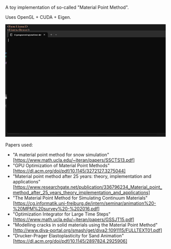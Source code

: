 A toy implementation of so-called "Material Point Method".

Uses OpenGL + CUDA + Eigen.

![demo](./demo.gif)

Papers used:
* "A material point method for snow simulation" [https://www.math.ucla.edu/~jteran/papers/SSCTS13.pdf]
* "GPU Optimization of Material Point Methods" [https://dl.acm.org/doi/pdf/10.1145/3272127.3275044]
* "Material point method after 25 years: theory, implementation and applications" [https://www.researchgate.net/publication/336796234_Material_point_method_after_25_years_theory_implementation_and_applications]
* "The Material Point Method for Simulating
Continuum Materials" [https://cg.informatik.uni-freiburg.de/intern/seminar/animation%20-%20MPM%20survey%20-%202016.pdf]
* "Optimization Integrator for Large Time Steps" [https://www.math.ucla.edu/~jteran/papers/GSSJT15.pdf]
* "Modelling cracks in solid materials using the Material Point Method" [http://www.diva-portal.org/smash/get/diva2:1091115/FULLTEXT01.pdf]
* "Drucker-Prager Elastoplasticity for Sand Animation" [https://dl.acm.org/doi/pdf/10.1145/2897824.2925906]
